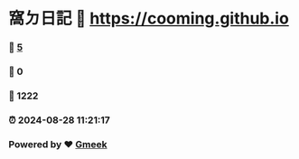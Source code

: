 #  窩ㄉ日記 :link: https://cooming.github.io 
### :page_facing_up: [5](https://cooming.github.io/tag.html) 
### :speech_balloon: 0 
### :hibiscus: 1222 
### :alarm_clock: 2024-08-28 11:21:17 
### Powered by :heart: [Gmeek](https://github.com/Meekdai/Gmeek)

